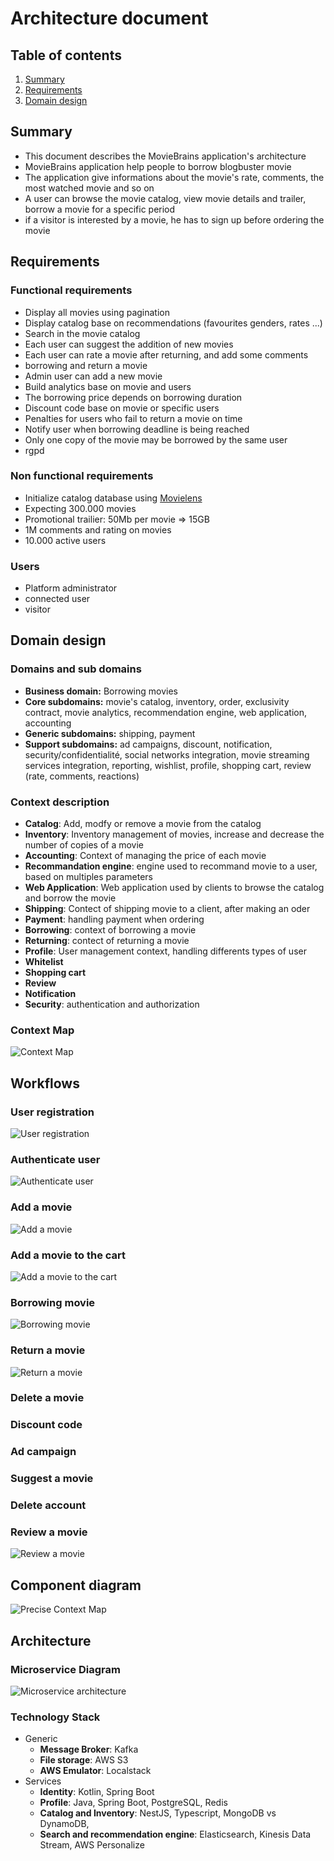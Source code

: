 # Architecture document

## Table of contents
1. [Summary](#summary)
2. [Requirements](#requirements)
3. [Domain design](#domain-design)

## Summary
- This document describes the MovieBrains application's architecture
- MovieBrains application help people to borrow blogbuster movie
- The application give informations about the movie's rate, comments, the most watched movie and so on
- A user can browse the movie catalog, view movie details and trailer, borrow a movie for a specific period
- if a visitor is interested by a movie, he has to sign up before ordering the movie

## Requirements
### Functional requirements
- Display all movies using pagination
- Display catalog base on recommendations (favourites genders, rates ...)
- Search in the movie catalog
- Each user can suggest the addition of new movies
- Each user can rate a movie after returning, and add some comments
- borrowing and return a movie
- Admin user can add a new movie
- Build analytics base on movie and users
- The borrowing price depends on borrowing duration
- Discount code base on movie or specific users
- Penalties for users who fail to return a movie on time
- Notify user when borrowing deadline is being reached
- Only one copy of the movie may be borrowed by the same user
- rgpd

### Non functional requirements
- Initialize catalog database using [Movielens](https://grouplens.org/datasets/movielens/)
- Expecting 300.000 movies
- Promotional trailier: 50Mb per movie => 15GB
- 1M comments and rating on movies
- 10.000 active users

### Users
- Platform administrator
- connected user
- visitor

## Domain design
### Domains and sub domains
- **Business domain:** Borrowing movies
- **Core subdomains:** movie's catalog, inventory, order, exclusivity contract, movie analytics, recommendation engine, web application, accounting
- **Generic subdomains:** shipping, payment
- **Support subdomains:** ad campaigns, discount, notification, security/confidentialité, social networks integration, movie streaming services integration, reporting, wishlist, profile, shopping cart, review (rate, comments, reactions)

### Context description
- **Catalog**: Add, modfy or remove a movie from the catalog
- **Inventory**: Inventory management of movies, increase and decrease the number of copies of a movie
- **Accounting**: Context of managing the price of each movie
- **Recommandation engine**: engine used to recommand movie to a user, based on multiples parameters
- **Web Application**: Web application used by clients to browse the catalog and borrow the movie
- **Shipping**: Contect of shipping movie to a client, after making an oder
- **Payment**: handling payment when ordering
- **Borrowing**: context of borrowing a movie
- **Returning**: contect of returning a movie
- **Profile**: User management context, handling differents types of user
- **Whitelist**
- **Shopping cart**
- **Review**
- **Notification**
- **Security**: authentication and authorization

### Context Map
![Context Map](../src-gen/movies-albrains_ContextMap.png)

## Workflows
### User registration
![User registration](../workflows/register_new_user.png)
### Authenticate user
![Authenticate user](../workflows/user_sign_in.png)
### Add a movie
![Add a movie](../workflows/add_movie.png)
### Add a movie to the cart
![Add a movie to the cart](../workflows/add_to_shopping_cart.png)
### Borrowing movie
![Borrowing movie](../workflows/order_processor_movie.png)
### Return a movie
![Return a movie](../workflows/return_movie.png)
### Delete a movie
### Discount code
### Ad campaign
### Suggest a movie
### Delete account
### Review a movie
![Review a movie](../workflows/review_movie.png)

## Component diagram
![Precise Context Map ](../out/src-gen/movies-albrains_ContextMap/movies-albrains_ContextMap.png)

## Architecture
### Microservice Diagram
![Microservice architecture](../out/microservice/microservice.png)

### Technology Stack
- Generic
    - **Message Broker**: Kafka
    - **File storage**: AWS S3
    - **AWS Emulator**: Localstack
- Services
    - **Identity**: Kotlin, Spring Boot
    - **Profile**: Java, Spring Boot, PostgreSQL, Redis
    - **Catalog and Inventory**: NestJS, Typescript, MongoDB vs DynamoDB, 
    - **Search and recommendation engine**:  Elasticsearch, Kinesis Data Stream, AWS Personalize
